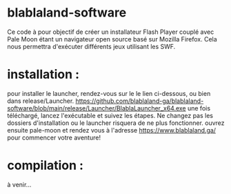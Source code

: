 # blablaland-software
Ce code à pour objectif de créer un installateur Flash Player couplé avec Pale Moon étant un navigateur open source basé sur Mozilla Firefox. Cela nous permettra d'exécuter différents jeux utilisant les SWF.

# installation : 
pour installer le launcher, rendez-vous sur le le lien ci-dessous, ou bien dans release/Launcher.
https://github.com/blablaland-ga/blablaland-software/blob/main/release/Launcher/BlablaLauncher_x64.exe
une fois téléchargé, lancez l'exécutable et suivez les étapes. Ne changez pas les dossiers d'installation ou le launcher risquera de ne plus fonctionner.
ouvrez ensuite pale-moon et rendez vous à l'adresse https://www.blablaland.ga/ pour commencer votre aventure!

# compilation : 

à venir...
